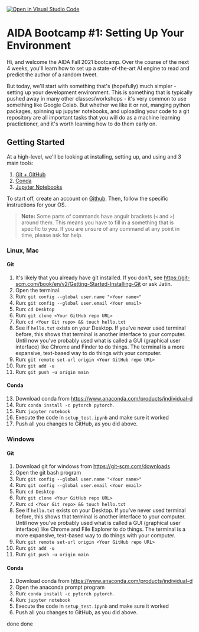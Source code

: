 [![Open in Visual Studio Code](https://classroom.github.com/assets/open-in-vscode-f059dc9a6f8d3a56e377f745f24479a46679e63a5d9fe6f495e02850cd0d8118.svg)](https://classroom.github.com/online_ide?assignment_repo_id=5711564&assignment_repo_type=AssignmentRepo)
# AIDA Bootcamp #1: Setting Up Your Environment

Hi, and welcome the AIDA Fall 2021 bootcamp. Over the course of the next 4 weeks, you'll learn how to set up a state-of-the-art AI engine to read and predict the author of a random tweet.

But today, we'll start with something that's (hopefully) much simpler - setting up your development environment. This is something that is typically pushed away in many other classes/workshops - it's very common to use something like Google Colab. But whether we like it or not, manging python packages, spinning up jupyter notebooks, and uploading your code to a git repository are all important tasks that you will do as a machine learning practictioner, and it's worth learning how to do them early on.

## Getting Started

At a high-level, we'll be looking at installing, setting up, and using and 3 main tools:

1. [Git + GitHub](https://git-scm.com/downloads)
2. [Conda](https://docs.anaconda.com/anaconda/install/index.html)
3. [Jupyter Notebooks](https://jupyter.org)

To start off, create an account on [Github](https://github.com/). Then, follow the specific instructions for your OS.

> **Note:** Some parts of commands have angulr brackets (`<` and `>`) around them. This means you have to fill in a something that is specific to you. If you are unsure of any command at any point in time, please ask for help.

### Linux, Mac

#### Git

1. It's likely that you already have git installed. If you don't, see https://git-scm.com/book/en/v2/Getting-Started-Installing-Git or ask Jatin.
2. Open the terminal.
3. Run: `git config --global user.name "<Your name>"`
4. Run: `git config --global user.email <Your email>`
5. Run: `cd Desktop`
6. Run: `git clone <Your GitHub repo URL>`
7. Run: `cd <Your Git repo> && touch hello.txt`
8. See if `hello.txt` exists on your Desktop. If you've never used terminal before, this shows that terminal is another interface to your computer. Until now you've probably used what is called a GUI (graphical user interface) like Chrome and Finder to do things. The terminal is a more expansive, text-based way to do things with your computer.
9. Run: `git remote set-url origin <Your GitHub repo URL>`
10. Run: `git add -u`
11. Run: `git push -u origin main`

#### Conda

13. Download conda from https://www.anaconda.com/products/individual-d
14. Run: `conda install -c pytorch pytorch`.
15. Run: `jupyter notebook`
16. Execute the code in `setup_test.ipynb` and make sure it worked
17. Push all you changes to GitHub, as you did above. 


### Windows

#### Git

1. Download git for windows from https://git-scm.com/downloads
2. Open the git bash program
3. Run: `git config --global user.name "<Your name>"`
4. Run: `git config --global user.email <Your email>`
5. Run: `cd Desktop`
6. Run: `git clone <Your GitHub repo URL>`
7. Run: `cd <Your Git repo> && touch hello.txt`
8. See if `hello.txt` exists on your Desktop. If you've never used terminal before, this shows that terminal is another interface to your computer. Until now you've probably used what is called a GUI (graphical user interface) like Chrome and File Explorer to do things. The terminal is a more expansive, text-based way to do things with your computer.
9. Run: `git remote set-url origin <Your GitHub repo URL>`
10. Run: `git add -u`
11. Run: `git push -u origin main`

#### Conda

1. Download conda from https://www.anaconda.com/products/individual-d
2. Open the anaconda prompt program
3. Run: `conda install -c pytorch pytorch`.
4. Run: `jupyter notebook`
5. Execute the code in `setup_test.ipynb` and make sure it worked
6. Push all you changes to GitHub, as you did above. 

done
done
